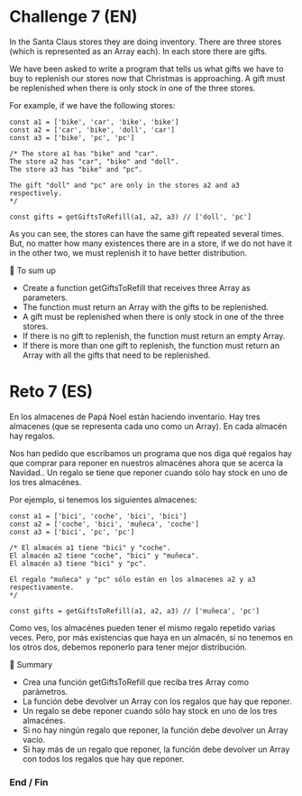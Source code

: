 # Challenge 7 (EN)
In the Santa Claus stores they are doing inventory. There are three stores (which is represented as an Array each). In each store there are gifts.

We have been asked to write a program that tells us what gifts we have to buy to replenish our stores now that Christmas is approaching. A gift must be replenished when there is only stock in one of the three stores.

For example, if we have the following stores:

    const a1 = ['bike', 'car', 'bike', 'bike']
    const a2 = ['car', 'bike', 'doll', 'car']
    const a3 = ['bike', 'pc', 'pc']

    /* The store a1 has "bike" and "car".
    The store a2 has "car", "bike" and "doll".
    The store a3 has "bike" and "pc".

    The gift "doll" and "pc" are only in the stores a2 and a3 respectively.
    */

    const gifts = getGiftsToRefill(a1, a2, a3) // ['doll', 'pc']

As you can see, the stores can have the same gift repeated several times. But, no matter how many existences there are in a store, if we do not have it in the other two, we must replenish it to have better distribution.

📝 To sum up
- Create a function getGiftsToRefill that receives three Array as parameters.
- The function must return an Array with the gifts to be replenished.
- A gift must be replenished when there is only stock in one of the three stores.
- If there is no gift to replenish, the function must return an empty Array.
- If there is more than one gift to replenish, the function must return an Array with all the gifts that need to be replenished.

# Reto 7 (ES)
En los almacenes de Papá Noel están haciendo inventario. Hay tres almacenes (que se representa cada uno como un Array). En cada almacén hay regalos.

Nos han pedido que escribamos un programa que nos diga qué regalos hay que comprar para reponer en nuestros almacénes ahora que se acerca la Navidad.. Un regalo se tiene que reponer cuando sólo hay stock en uno de los tres almacénes.

Por ejemplo, si tenemos los siguientes almacenes:

    const a1 = ['bici', 'coche', 'bici', 'bici']
    const a2 = ['coche', 'bici', 'muñeca', 'coche']
    const a3 = ['bici', 'pc', 'pc']

    /* El almacén a1 tiene "bici" y "coche".
    El almacén a2 tiene "coche", "bici" y "muñeca".
    El almacén a3 tiene "bici" y "pc".

    El regalo "muñeca" y "pc" sólo están en los almacenes a2 y a3 respectivamente.
    */

    const gifts = getGiftsToRefill(a1, a2, a3) // ['muñeca', 'pc']

Como ves, los almacénes pueden tener el mismo regalo repetido varias veces. Pero, por más existencias que haya en un almacén, si no tenemos en los otros dos, debemos reponerlo para tener mejor distribución.

📝 Summary
- Crea una función getGiftsToRefill que reciba tres Array como parámetros.
- La función debe devolver un Array con los regalos que hay que reponer.
- Un regalo se debe reponer cuando sólo hay stock en uno de los tres almacénes.
- Si no hay ningún regalo que reponer, la función debe devolver un Array vacío.
- Si hay más de un regalo que reponer, la función debe devolver un Array con todos los regalos que hay que reponer.

### End / Fin